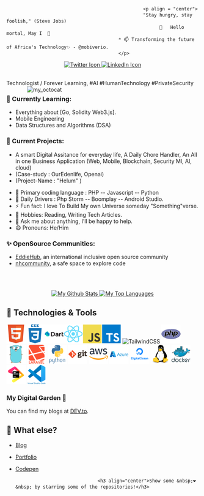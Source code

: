 
                                                      <p align = "center"> 
                                                      "Stay hungry, stay foolish," (Steve Jobs)
                                                            👋   Hello mortal, May I  👋
                                             * 📫 Transforming the future of Africa's Technology✨ - @mobiverio.
                                             </p>
                    
<!-- Icon info:
Creator: Gregor Cresnar
Colours used: #AE16B3 #426699 
-->
<p align = "center"> 
  <a href = "https://twitter.com/engrdexterr">
    <img src="https://user-images.githubusercontent.com/61582763/135242590-813d0136-38b8-4ff9-8e9d-2a07d8a90596.png" alt = "Twitter Icon">
  </a>
  <a href = "https://www.linkedin.com/in/engrdexterr/">
    <img src="https://user-images.githubusercontent.com/61582763/135242596-9d7f796a-faa9-47fe-b0cb-2cfc04432def.png" alt = "LinkedIn Icon">
  </a>
</p>

<br>
                                    Technologist  / Forever Learning, #AI #HumanTechnology #PrivateSecurity 



<img src = "https://user-images.githubusercontent.com/61582763/134278937-ed33e623-b833-4565-945d-29fa43ea0b7c.gif" align = "right" alt="my_octocat" width=450px>

### 🌱 Currently Learning:
- Everything about [Go, Solidity Web3.js].
- Mobile Engineering
- Data Structures and Algorithms (DSA)

### 🍃 Current Projects:
- A smart Digital Assitance for everyday life, A Daily Chore Handler, An All in one Business Application  (Web, Mobile, Blockchain, Security Ml, Al, cloud)
-  (Case-study : OurEdenlife, Openai)
-  (Project-Name : "Helum" )

                   

* 🌱 Primary coding language : PHP -- Javascript -- Python 
* 🚀 Daily Drivers : Php Storm -- Boomplay -- Android Studio.
* ⚡ Fun fact: I love To Build My own Universe someday "Something"verse.
* 🎉 Hobbies: Reading, Writing Tech Articles.
* 💬 Ask me about anything, I'll be happy to help.
* 😄 Pronouns: He/Him



### ✨ OpenSource Communities:
- [EddieHub](https://github.com/EddieHubCommunity), an international inclusive open source community
- [nhcommunity](https://github.com/nhcommunity), a safe space to explore code

<br><br>

<p align = "center">
  <a href="https://github.com/guruscode">
    <img alt="My Github Stats" src="https://github-readme-stats.vercel.app/api?username=guruscode&show_icons=true&hide=stars&theme=radical">
  </a>
  <a href="https://github.com/guruscode">
    <img alt="My Top Languages" src="https://github-readme-stats.vercel.app/api/top-langs/?username=guruscode&layout=compact&theme=radical&card_width=250">
  </a>
</p>
<!-- Source for the Github Stats Card: https://github.com/anuraghazra/github-readme-stats -->


## 🔧 Technologies & Tools
<img src="https://github.com/devicons/devicon/blob/master/icons/html5/html5-original.svg" alt="HTML" width="50" height="50"/><img 
src="https://github.com/devicons/devicon/blob/master/icons/css3/css3-plain-wordmark.svg" alt="Css" width="50" height="50"/><img
src="https://github.com/devicons/devicon/blob/master/icons/dart/dart-original-wordmark.svg" alt="Dart" width="50" height="50"/><img 
     src="https://github.com/devicons/devicon/blob/master/icons/react/react-original.svg" alt="ReactJs" width="50" height="50"/><img 
     src="https://github.com/devicons/devicon/blob/master/icons/javascript/javascript-original.svg" alt="JavaScript" width="50" height="50"/><img 
     src="https://github.com/devicons/devicon/blob/master/icons/typescript/typescript-original.svg" alt="TypeScript" width="50" height="50"/> <img 
     src="https://cdn.worldvectorlogo.com/logos/tailwindcss.svg" alt="TailwindCSS" width="50" height="50"/>     <img 
     src="https://github.com/devicons/devicon/blob/master/icons/php/php-original.svg" alt="PHP" width="50" height="50"/> <img 
     src="https://github.com/devicons/devicon/blob/master/icons/go/go-original.svg" alt="Go" width="50" height="50"/>    <img 
     src="https://github.com/devicons/devicon/blob/master/icons/laravel/laravel-plain-wordmark.svg" alt="Laravel" width="50" height="50"/>   <img 
     src="https://github.com/devicons/devicon/blob/master/icons/python/python-original-wordmark.svg" alt="PYTHON" width="50" height="50"/> <img 
     src="https://github.com/devicons/devicon/blob/master/icons/git/git-original-wordmark.svg" alt="Git" width="50" height="50"/> <img 
     src="https://github.com/devicons/devicon/blob/master/icons/amazonwebservices/amazonwebservices-original-wordmark.svg" alt="AWS" width="50" height="50"/> <img 
     src="https://github.com/devicons/devicon/blob/master/icons/azure/azure-original-wordmark.svg" alt="Azure" width="50" height="50"/> <img 
     src="https://github.com/devicons/devicon/blob/master/icons/digitalocean/digitalocean-original-wordmark.svg" alt="Digital Ocean" width="50" height="50"/> <img 
     src="https://github.com/devicons/devicon/blob/master/icons/linux/linux-original.svg" alt="Linux" width="50" height="50"/> <img 
     src="https://github.com/devicons/devicon/blob/master/icons/docker/docker-original-wordmark.svg" alt="Docker" width="50" height="50"/> <img 
     src="https://github.com/devicons/devicon/blob/master/icons/jetbrains/jetbrains-original.svg" alt="Jetbrains" width="50" height="50"/> <img 
     src="https://github.com/devicons/devicon/blob/master/icons/vscode/vscode-original-wordmark.svg" alt="Vscode" width="50" height="50"/> 


### My Digital Garden 🌱
You can find my blogs at [DEV.to](https://dev.to/richardsisaac).

</td>



## 🤷 What else?
- [Blog](https://hashnode.com/@engrdexter)
- [Portfolio](https://richard-dexter.vercel.app/)
- [Codepen](https://codepen.io/guruscode)
 

                                    <h3 align="center">Show some &nbsp;❤️&nbsp; by starring some of the repositories!</h3>

